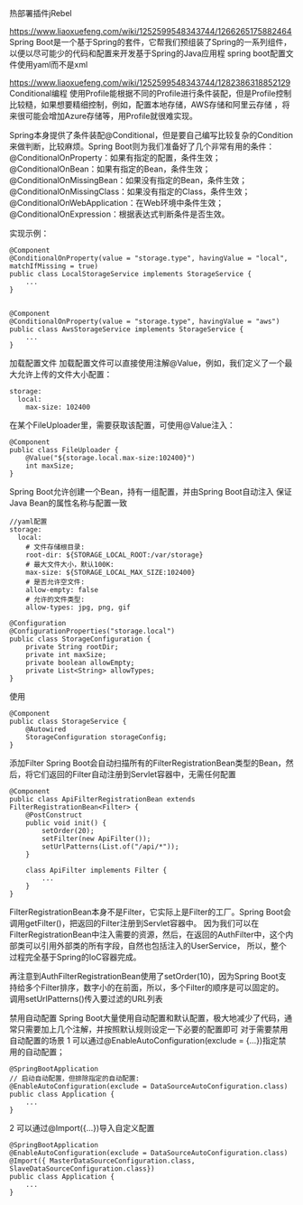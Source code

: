 
热部署插件jRebel


https://www.liaoxuefeng.com/wiki/1252599548343744/1266265175882464
Spring Boot是一个基于Spring的套件，它帮我们预组装了Spring的一系列组件，以便以尽可能少的代码和配置来开发基于Spring的Java应用程
spring boot配置文件使用yaml而不是xml


https://www.liaoxuefeng.com/wiki/1252599548343744/1282386318852129
Conditional编程
使用Profile能根据不同的Profile进行条件装配，但是Profile控制比较糙，如果想要精细控制，例如，配置本地存储，AWS存储和阿里云存储
，将来很可能会增加Azure存储等，用Profile就很难实现。

Spring本身提供了条件装配@Conditional，但是要自己编写比较复杂的Condition来做判断，比较麻烦。Spring Boot则为我们准备好了几个非常有用的条件：
@ConditionalOnProperty：如果有指定的配置，条件生效；
@ConditionalOnBean：如果有指定的Bean，条件生效；
@ConditionalOnMissingBean：如果没有指定的Bean，条件生效；
@ConditionalOnMissingClass：如果没有指定的Class，条件生效；
@ConditionalOnWebApplication：在Web环境中条件生效；
@ConditionalOnExpression：根据表达式判断条件是否生效。

实现示例：
```
@Component
@ConditionalOnProperty(value = "storage.type", havingValue = "local", matchIfMissing = true)
public class LocalStorageService implements StorageService {
    ...
}


@Component
@ConditionalOnProperty(value = "storage.type", havingValue = "aws")
public class AwsStorageService implements StorageService {
    ...
}
```

加载配置文件
加载配置文件可以直接使用注解@Value，例如，我们定义了一个最大允许上传的文件大小配置：
```
storage:
  local:
    max-size: 102400
```
在某个FileUploader里，需要获取该配置，可使用@Value注入：
```
@Component
public class FileUploader {
    @Value("${storage.local.max-size:102400}")
    int maxSize;
}
```
Spring Boot允许创建一个Bean，持有一组配置，并由Spring Boot自动注入
保证Java Bean的属性名称与配置一致
```
//yaml配置
storage:
  local:
    # 文件存储根目录:
    root-dir: ${STORAGE_LOCAL_ROOT:/var/storage}
    # 最大文件大小，默认100K:
    max-size: ${STORAGE_LOCAL_MAX_SIZE:102400}
    # 是否允许空文件:
    allow-empty: false
    # 允许的文件类型:
    allow-types: jpg, png, gif

@Configuration
@ConfigurationProperties("storage.local")
public class StorageConfiguration {
    private String rootDir;
    private int maxSize;
    private boolean allowEmpty;
    private List<String> allowTypes;
}
```
使用
```
@Component
public class StorageService {
    @Autowired
    StorageConfiguration storageConfig;
}
```


添加Filter
Spring Boot会自动扫描所有的FilterRegistrationBean类型的Bean，然后，将它们返回的Filter自动注册到Servlet容器中，无需任何配置
```
@Component
public class ApiFilterRegistrationBean extends FilterRegistrationBean<Filter> {
    @PostConstruct
    public void init() {
        setOrder(20);
        setFilter(new ApiFilter());
        setUrlPatterns(List.of("/api/*"));
    }

    class ApiFilter implements Filter {
        ...
    }
}
```
FilterRegistrationBean本身不是Filter，它实际上是Filter的工厂。Spring Boot会调用getFilter()，把返回的Filter注册到Servlet容器中。
因为我们可以在FilterRegistrationBean中注入需要的资源，然后，在返回的AuthFilter中，这个内部类可以引用外部类的所有字段，自然也包括注入的UserService，
所以，整个过程完全基于Spring的IoC容器完成。

再注意到AuthFilterRegistrationBean使用了setOrder(10)，因为Spring Boot支持给多个Filter排序，数字小的在前面，所以，多个Filter的顺序是可以固定的。
调用setUrlPatterns()传入要过滤的URL列表

禁用自动配置
Spring Boot大量使用自动配置和默认配置，极大地减少了代码，通常只需要加上几个注解，并按照默认规则设定一下必要的配置即可
对于需要禁用自动配置的场景
1 可以通过@EnableAutoConfiguration(exclude = {...})指定禁用的自动配置；
```
@SpringBootApplication
// 启动自动配置，但排除指定的自动配置:
@EnableAutoConfiguration(exclude = DataSourceAutoConfiguration.class)
public class Application {
    ...
}
```
2 可以通过@Import({...})导入自定义配置
```
@SpringBootApplication
@EnableAutoConfiguration(exclude = DataSourceAutoConfiguration.class)
@Import({ MasterDataSourceConfiguration.class, SlaveDataSourceConfiguration.class})
public class Application {
    ...
}
```
